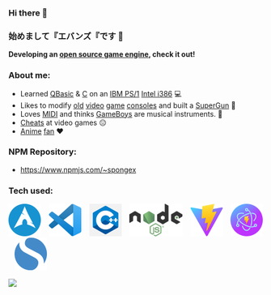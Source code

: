 ### Hi there 👋
### 始めまして『エバンズ『です 👋

__Developing an [open source game engine](https://github.com/wtfsystems), check it out!__

### About me:
- Learned [QBasic](https://en.wikipedia.org/wiki/QBasic) & [C](https://en.wikipedia.org/wiki/The_C_Programming_Language) on an [IBM PS/1](https://en.wikipedia.org/wiki/IBM_PS/1) [Intel i386](https://en.wikipedia.org/wiki/I386) :computer:
- Likes to modify [old](https://en.wikipedia.org/wiki/TurboGrafx-16) [video](https://en.wikipedia.org/wiki/Super_Nintendo_Entertainment_System) [game](https://en.wikipedia.org/wiki/Sega_Saturn) [consoles](https://en.wikipedia.org/wiki/Nintendo_Entertainment_System) and built a [SuperGun](https://en.wikipedia.org/wiki/SuperGun) :space_invader:
- Loves [MIDI](https://en.wikipedia.org/wiki/MIDI) and thinks [GameBoys](https://en.wikipedia.org/wiki/Game_Boy) are musical instruments.  :musical_keyboard:
- [Cheats](https://github.com/EUA/wxHexEditor) at video games :expressionless:
- [A](https://en.wikipedia.org/wiki/Mobile_Suit_Gundam)[ni](https://en.wikipedia.org/wiki/Neon_Genesis_Evangelion)[me](https://typemoon.fandom.com/wiki/Fate_series) [fan](https://en.touhouwiki.net/wiki/Touhou_Wiki) :heart:

### NPM Repository:
- https://www.npmjs.com/~spongex

### Tech used:
<p>
<a href="https://archlinux.org/"><img style="height: 64px;" src="./images/arch.png"></a>
&nbsp;&nbsp;
<a href="https://code.visualstudio.com/"><img style="height: 64px;" src="./images/code.png"></a>
&nbsp;&nbsp;
<a href="https://isocpp.org/std/the-standard"><img style="height: 64px;" src="./images/c-logo-1.png"></a>
&nbsp;&nbsp;
<a href="https://nodejs.org/"><img style="height: 64px;" src="./images/nodejs.png"></a>
&nbsp;&nbsp;
<a href="https://vitejs.dev/"><img style="height: 64px;" src="./images/vite.svg"></a>
&nbsp;&nbsp;
<a href="https://electron-vite.github.io/"><img style="height: 64px;" src="./images/electron-vite.svg"></a>
&nbsp;&nbsp;
<a href="https://simplenote.com/"><img style="height: 64px;" src="./images/simplenote.png"></a>
&nbsp;&nbsp;
</p>

<a href="https://endsoftwarepatents.org/innovating-without-patents"><img style="height: 45px;" src="https://static.fsf.org/nosvn/esp/logos/patent-free.svg"></a>
